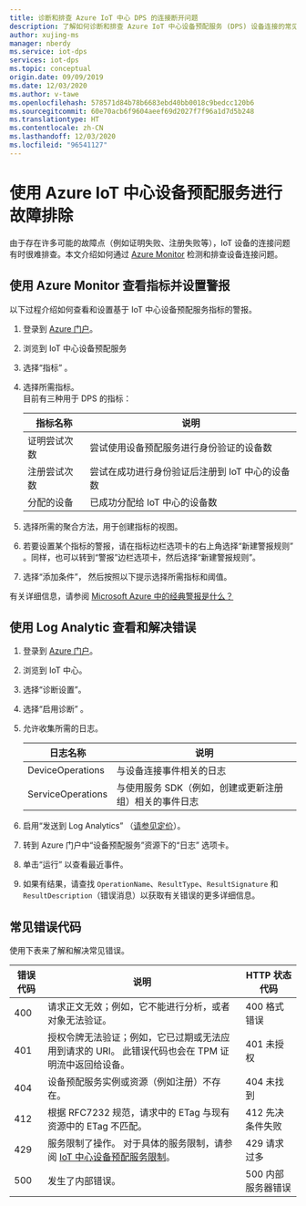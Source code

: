```yaml
---
title: 诊断和排查 Azure IoT 中心 DPS 的连接断开问题
description: 了解如何诊断和排查 Azure IoT 中心设备预配服务 (DPS) 设备连接的常见错误
author: xujing-ms
manager: nberdy
ms.service: iot-dps
services: iot-dps
ms.topic: conceptual
origin.date: 09/09/2019
ms.date: 12/03/2020
ms.author: v-tawe
ms.openlocfilehash: 578571d84b78b6683ebd40bb0018c9bedcc120b6
ms.sourcegitcommit: 60e70acb6f9604aeef69d2027f7f96a1d7d5b248
ms.translationtype: HT
ms.contentlocale: zh-CN
ms.lasthandoff: 12/03/2020
ms.locfileid: "96541127"
---
```

# <a name="troubleshooting-with-azure-iot-hub-device-provisioning-service"></a>使用 Azure IoT 中心设备预配服务进行故障排除

由于存在许多可能的故障点（例如证明失败、注册失败等），IoT 设备的连接问题有时很难排查。本文介绍如何通过 [Azure Monitor](../azure-monitor/overview.md) 检测和排查设备连接问题。

## <a name="using-azure-monitor-to-view-metrics-and-set-up-alerts"></a>使用 Azure Monitor 查看指标并设置警报

以下过程介绍如何查看和设置基于 IoT 中心设备预配服务指标的警报。 

1. 登录到 [Azure 门户](https://portal.azure.cn)。

2. 浏览到 IoT 中心设备预配服务

3. 选择“指标”  。

4. 选择所需指标。 
   <br />目前有三种用于 DPS 的指标：

    | 指标名称 | 说明 |
    |-------|------------|
    | 证明尝试次数 | 尝试使用设备预配服务进行身份验证的设备数|
    | 注册尝试次数 | 尝试在成功进行身份验证后注册到 IoT 中心的设备数|
    | 分配的设备 | 已成功分配给 IoT 中心的设备数|

5. 选择所需的聚合方法，用于创建指标的视图。 

6. 若要设置某个指标的警报，请在指标边栏选项卡的右上角选择“新建警报规则”  。同样，也可以转到“警报”边栏选项卡，然后选择“新建警报规则”。  

7. 选择“添加条件”，  然后按照以下提示选择所需指标和阈值。

有关详细信息，请参阅 [Microsoft Azure 中的经典警报是什么？](../azure-monitor/platform/alerts-overview.md)

## <a name="using-log-analytic-to-view-and-resolve-errors"></a>使用 Log Analytic 查看和解决错误

1. 登录到 [Azure 门户](https://portal.azure.cn)。

2. 浏览到 IoT 中心。

3. 选择“诊断设置”。 

4. 选择“启用诊断”  。

5. 允许收集所需的日志。

    | 日志名称 | 说明 |
    |-------|------------|
    | DeviceOperations | 与设备连接事件相关的日志 |
    | ServiceOperations | 与使用服务 SDK（例如，创建或更新注册组）相关的事件日志|

6. 启用“发送到 Log Analytics”  （[请参见定价](https://azure.microsoft.com/pricing/details/log-analytics/)）。 

7. 转到 Azure 门户中“设备预配服务”资源下的“日志”  选项卡。

8. 单击“运行”  以查看最近事件。

9. 如果有结果，请查找 `OperationName`、`ResultType`、`ResultSignature` 和 `ResultDescription`（错误消息）以获取有关错误的更多详细信息。


## <a name="common-error-codes"></a>常见错误代码
使用下表来了解和解决常见错误。

| 错误代码| 说明 | HTTP 状态代码 |
|-------|------------|------------|
| 400 | 请求正文无效；例如，它不能进行分析，或者对象无法验证。| 400 格式错误 |
| 401 | 授权令牌无法验证；例如，它已过期或无法应用到请求的 URI。 此错误代码也会在 TPM 证明流中返回给设备。 | 401 未授权|
| 404 | 设备预配服务实例或资源（例如注册）不存在。 |404 未找到 |
| 412 | 根据 RFC7232 规范，请求中的 ETag 与现有资源中的 ETag 不匹配。 | 412 先决条件失败 |
| 429 | 服务限制了操作。 对于具体的服务限制，请参阅 [IoT 中心设备预配服务限制](../azure-resource-manager/management/azure-subscription-service-limits.md#iot-hub-device-provisioning-service-limits)。 | 429 请求过多 |
| 500 | 发生了内部错误。 | 500 内部服务器错误|
